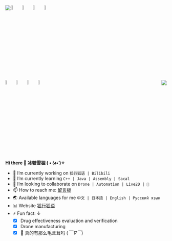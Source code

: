 <img align="left" src="https://github-readme-stats.vercel.app/api?username=NekoSilverfox&hide=contribs,issues"/>
  <!-- Your languages and tools. Be careful with the alignment. 
  You can use this sites to get logos: https://www.vectorlogo.zone or https://simpleicons.org/
  超棒的取色网站：https://htmlcolorcodes.com/zh/
  -->
  <code><img width="6%" fill="F92377" src="https://raw.githubusercontent.com/NekoSilverFox/NekoSilverfox/master/icons/cplusplus.svg"></code>
  <code><img width="6%" fill="643739" src="https://github.com/NekoSilverFox/NekoSilverfox/raw/master/icons/java.svg"></code>
  <code><img width="6%" fill="49EE78" src="https://github.com/NekoSilverFox/NekoSilverfox/raw/master/icons/python.svg"></code>
  <code><img width="6%" fill="23F9EC" src="https://github.com/NekoSilverFox/NekoSilverfox/raw/master/icons/furrynetwork.svg"></code>
<br />
  <code><img width="6%" fill="F92323" src="https://github.com/NekoSilverFox/NekoSilverfox/raw/master/icons/github.svg"></code>
  <code><img width="6%" fill="F99B23" src="https://github.com/NekoSilverFox/NekoSilverfox/raw/master/icons/ubuntu.svg"></code>
  <code><img width="6%" fill="C2F923" src="https://github.com/NekoSilverFox/NekoSilverfox/raw/master/icons/centos.svg"></code>
  <code><img width="6%" fill="23A1F9" src="https://github.com/NekoSilverFox/NekoSilverfox/raw/master/icons/nextcloud.svg"></code>

<img align="right" align="center" src="https://github-readme-stats.vercel.app/api/top-langs/?username=NekoSilverfox&show_icons=true&theme=vue"/>

 **Hi there 🐾 冰糖雪狸 ( • ̀ω•́ )✧**  </br>
- 🔭 I’m currently working on `狐行狐语 | Bilibili`  </br>
- 🌱 I’m currently learning `C++ | Java | Assembly | Sacal`  </br>
- 👀 I’m looking to collaborate on `Drone | Automation | Live2D | 🐾`  </br>
- 📫 How to reach me: [留言板](https://foxthere.com/board/)  </br>
- 🌏 Available languages for me `中文 | 日本語 | English | Русский язык`  </br>
- 📊 Website [狐行狐语](https://foxthere.com/)  </br>
- ⚡ Fun fact:  ↓  </br>
  - [x] Drug effectiveness evaluation and verification  </br>
  - [x] Drone manufacturing  </br>
  - [x] 🐾 真的有那么毛茸茸吗 (*￣∇￣*)  </br>
